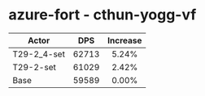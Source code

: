 # azure-fort - cthun-yogg-vf
| Actor | DPS | Increase |
|---|:---:|:---:|
|T29-2_4-set|62713|5.24%|
|T29-2-set|61029|2.42%|
|Base|59589|0.00%|
